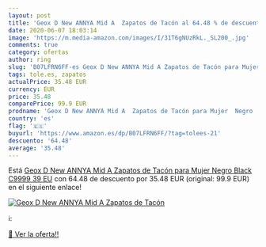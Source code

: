 ```yaml
---
layout: post
title: 'Geox D New ANNYA Mid A  Zapatos de Tacón al 64.48 % de descuento'
date: 2020-06-07 18:03:14
image: 'https://m.media-amazon.com/images/I/31T6gNUzRkL._SL200_.jpg'
comments: true
category: ofertas
author: ring
slug: 'B07LFRN6FF-es Geox D New ANNYA Mid A Zapatos de Tacón para Mujer Negro...'
tags: tole.es, zapatos
actualPrice: 35.48 EUR
currency: EUR
price: 35.48
comparePrice: 99.9 EUR
prodname: 'Geox D New ANNYA Mid A  Zapatos de Tacón para Mujer  Negro  Black C9999   39 EU'
country: 'es'
flag: '🇪🇸'
buyurl: 'https://www.amazon.es/dp/B07LFRN6FF/?tag=tolees-21'
descuento: '64.48'
average: '35.48'
---
```


Está [Geox D New ANNYA Mid A  Zapatos de Tacón para Mujer  Negro  Black C9999   39 EU](https://www.amazon.es/dp/B07LFRN6FF/?tag=tolees-21) con 64.48 de descuento por 35.48 EUR (original: 99.9 EUR) en el siguiente enlace!

[![Geox D New ANNYA Mid A  Zapatos de Tacón](https://m.media-amazon.com/images/I/31T6gNUzRkL._SL200_.jpg)](https://www.amazon.es/dp/B07LFRN6FF/?tag=tolees-21)

ℹ️:


[🛒 Ver la oferta!!](https://www.amazon.es/dp/B07LFRN6FF/?tag=tolees-21)
